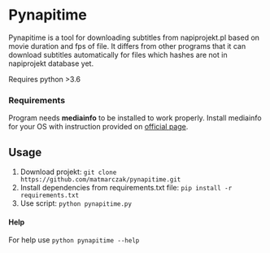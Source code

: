 # Pynapitime

Pynapitime is a tool for downloading subtitles from napiprojekt.pl based on movie duration and fps of file. It differs from other programs that it can download subtitles automatically for files which hashes are not in napiprojekt database yet.

Requires python >3.6

### Requirements

Program needs **mediainfo** to be installed to work properly. Install mediainfo for your OS with instruction provided on [official page](https://mediaarea.net/en/MediaInfo/Download).

## Usage

1. Download projekt: `git clone https://github.com/matmarczak/pynapitime.git`
2. Install dependencies from requirements.txt file: `pip install -r requirements.txt`
3. Use script: `python pynapitime.py`

#### Help

For help use `python pynapitime --help`

